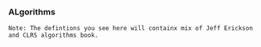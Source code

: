 ### ALgorithms

```Note: The defintions you see here will containx mix of Jeff Erickson and CLRS algorithms book.```
